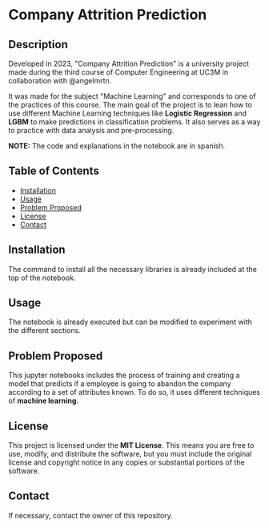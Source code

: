 # Company Attrition Prediction

## Description
Developed in 2023, "Company Attrition Prediction" is a university project made during the third course of Computer Engineering at UC3M in collaboration with @angelmrtn.

It was made for the subject "Machine Learning" and corresponds to one of the practices of this course. The main goal of the project is to lean how to use different Machine Learning techniques like **Logistic Regression** and **LGBM** to make predictions in classification problems. It also serves as a way to practice with data analysis and pre-processing.

**NOTE:** The code and explanations in the notebook are in spanish.

## Table of Contents
- [Installation](#installation)
- [Usage](#usage)
- [Problem Proposed](#problem-proposed)
- [License](#license)
- [Contact](#contact)

## Installation
The command to install all the necessary libraries is already included at the top of the notebook.

## Usage
The notebook is already executed but can be modified to experiment with the different sections.

## Problem Proposed
This jupyter notebooks includes the process of training and creating a model that predicts if a employee is going to abandon the company according to a set of attributes known. To do so, it uses different techniques of **machine learning**.

## License
This project is licensed under the **MIT License**. This means you are free to use, modify, and distribute the software, but you must include the original license and copyright notice in any copies or substantial portions of the software.

## Contact
If necessary, contact the owner of this repository.
